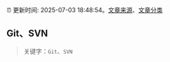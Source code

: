 :alarm_clock: 更新时间: 2025-07-03 18:48:54。[文章来源](/README.md)、[文章分类](/TAGS.md)

## Git、SVN


> 关键字：`Git`、`SVN`



